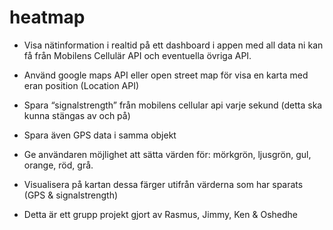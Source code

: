 # heatmap

- Visa nätinformation i realtid på ett dashboard i appen med all data ni kan få från Mobilens Cellulär API och eventuella övriga API.

- Använd google maps API eller open street map för visa en karta med eran position (Location API)

- Spara “signalstrength” från mobilens cellular api varje sekund (detta ska kunna stängas av och på)

- Spara även GPS data i samma objekt

- Ge användaren möjlighet att sätta värden för: mörkgrön, ljusgrön, gul, orange, röd, grå.

- Visualisera på kartan dessa färger utifrån värderna som har sparats (GPS & signalstrength)

- Detta är ett grupp projekt gjort av Rasmus, Jimmy, Ken & Oshedhe

